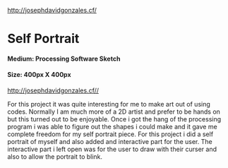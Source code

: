 http://josephdavidgonzales.cf/
# Self Portrait
#### Medium: Processing Software Sketch
#### Size: 400px X 400px

<http://josephdavidgonzales.cf//>



For this project it was quite interesting for me to make art out of using codes. Normally I am much more of a 2D artist and prefer to be hands on but this turned out to be enjoyable. Once i got the hang of the processing program i was able to figure out the shapes i could make and it gave me complete freedom for my self portrait piece. For this project i did a self portrait of myself and also added and interactive part for the user. The interactive part i left open was for the user to draw with their curser and also to allow the portrait to blink.   

